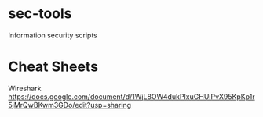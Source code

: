 # sec-tools
Information security scripts

# Cheat Sheets

Wireshark
https://docs.google.com/document/d/1WjL8OW4dukPIxuGHUiPvX95KpKp1r5jMrQwBKwm3GDo/edit?usp=sharing

